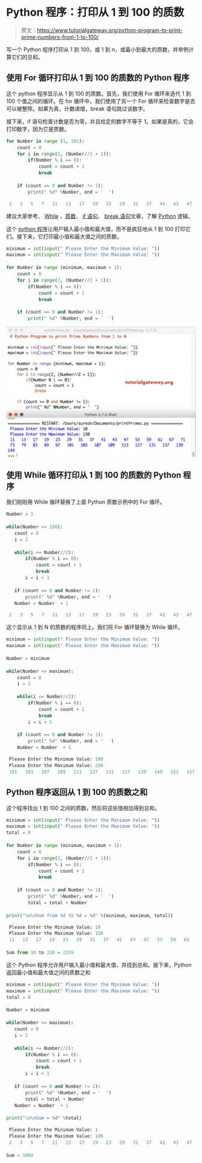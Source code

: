 # Python 程序：打印从 1 到 100 的质数

> 原文：<https://www.tutorialgateway.org/python-program-to-print-prime-numbers-from-1-to-100/>

写一个 Python 程序打印从 1 到 100，或 1 到 n，或最小到最大的质数，并举例计算它们的总和。

## 使用 For 循环打印从 1 到 100 的质数的 Python 程序

这个 python 程序显示从 1 到 100 的质数。首先，我们使用 For 循环来迭代 1 到 100 个值之间的循环。在 for 循环中，我们使用了另一个 For 循环来检查数字是否可以被整除。如果为真，计数递增，break 语句跳过该数字。

接下来，if 语句检查计数是否为零，并且给定的数字不等于 1。如果是真的，它会打印数字，因为它是质数。

```py
for Number in range (1, 101):
    count = 0
    for i in range(2, (Number//2 + 1)):
        if(Number % i == 0):
            count = count + 1
            break

    if (count == 0 and Number != 1):
        print(" %d" %Number, end = '  ')
```

```py
 2   3   5   7   11   13   17   19   23   29   31   37   41   43   47   53   59   61   67   71   73   79   83   89   97 
```

建议大家参考、 [While](https://www.tutorialgateway.org/python-while-loop/) 、[质数](https://www.tutorialgateway.org/python-program-to-find-prime-number/)、 [if 语句](https://www.tutorialgateway.org/python-if-statement/)、 [break 语句](https://www.tutorialgateway.org/python-break/)文章，了解 [Python](https://www.tutorialgateway.org/python-tutorial/) 逻辑。

这个 [python 程序](https://www.tutorialgateway.org/python-programming-examples/)让用户输入最小值和最大值，而不是疯狂地从 1 到 100 打印它们。接下来，它打印最小值和最大值之间的质数。

```py
minimum = int(input(" Please Enter the Minimum Value: "))
maximum = int(input(" Please Enter the Maximum Value: "))

for Number in range (minimum, maximum + 1):
    count = 0
    for i in range(2, (Number//2 + 1)):
        if(Number % i == 0):
            count = count + 1
            break

    if (count == 0 and Number != 1):
        print(" %d" %Number, end = '  ')
```

![Python Program to print Prime Numbers from 1 to 100 3](img/a1dfeb5a84f0b507d371238e8aaceee4.png)

## 使用 While 循环打印从 1 到 100 的质数的 Python 程序

我们刚刚用 While 循环替换了上面 Python 质数示例中的 For 循环。

 ```py
Number = 1

while(Number <= 100):
    count = 0
    i = 2

    while(i <= Number//2):
        if(Number % i == 0):
            count = count + 1
            break
        i = i + 1

    if (count == 0 and Number != 1):
        print(" %d" %Number, end = '  ')
    Number = Number  + 1
```

```py
 2   3   5   7   11   13   17   19   23   29   31   37   41   43   47   53   59   61   67   71   73   79   83   89   97 
```

这个显示从 1 到 N 的质数的程序同上。我们将 For 循环替换为 While 循环。

```py
minimum = int(input(" Please Enter the Minimum Value: "))
maximum = int(input(" Please Enter the Maximum Value: "))

Number = minimum

while(Number <= maximum):
    count = 0
    i = 2

    while(i <= Number//2):
        if(Number % i == 0):
            count = count + 1
            break
        i = i + 1

    if (count == 0 and Number != 1):
        print(" %d" %Number, end = '  ')
    Number = Number  + 1
```

```py
 Please Enter the Minimum Value: 100
 Please Enter the Maximum Value: 250
 101   103   107   109   113   127   131   137   139   149   151   157   163   167   173   179   181   191   193   197   199   211   223   227   229   233   239   241 
```

## Python 程序返回从 1 到 100 的质数之和

这个程序找出 1 到 100 之间的质数，然后将这些值相加得到总和。

```py
minimum = int(input(" Please Enter the Minimum Value: "))
maximum = int(input(" Please Enter the Maximum Value: "))
total = 0

for Number in range (minimum, maximum + 1):
    count = 0
    for i in range(2, (Number//2 + 1)):
        if(Number % i == 0):
            count = count + 1
            break

    if (count == 0 and Number != 1):
        print(" %d" %Number, end = '  ')
        total = total + Number

print("\n\nSum from %d to %d = %d" %(minimum, maximum, total))
```

```py
 Please Enter the Minimum Value: 10
 Please Enter the Maximum Value: 150
 11   13   17   19   23   29   31   37   41   43   47   53   59   61   67   71   73   79   83   89   97   101   103   107   109   113   127   131   137   139   149  

Sum from 10 to 150 = 2259
```

这个 Python 程序允许用户输入最小值和最大值，并找到总和。接下来，Python 返回最小值和最大值之间的质数之和

 ```py
minimum = int(input(" Please Enter the Minimum Value: "))
maximum = int(input(" Please Enter the Maximum Value: "))
total = 0

Number = minimum

while(Number <= maximum):
    count = 0
    i = 2

    while(i <= Number//2):
        if(Number % i == 0):
            count = count + 1
            break
        i = i + 1

    if (count == 0 and Number != 1):
        print(" %d" %Number, end = '  ')
        total = total + Number
    Number = Number  + 1

print("\n\nSum = %d" %total)
```

```py
 Please Enter the Minimum Value: 1
 Please Enter the Maximum Value: 100
 2   3   5   7   11   13   17   19   23   29   31   37   41   43   47   53   59   61   67   71   73   79   83   89   97  

Sum = 1060
```